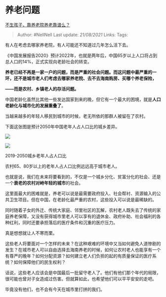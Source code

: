 # 养老问题
[不生孩子，靠养老院养老靠谱么？](https://www.zhihu.com/question/431860582/answer/1613238186)

> Author: #NellNell
Last update: *21/08/2021*
Links:
Tags:

有人在考虑去哪家养老院，有人可能还不知道过几年怎么活下去。

《中国发展报告2020》预计2022年，也就是两年后，中国65岁以上人口将占到总人口的14%，正式实现向老龄社会的转变。

**养老已经不再是一家一户的问题，而是严重的社会问题。而这问题中最严重的一环，还不是城市老人们考虑去哪家养老院、去不去海南购房、买哪个养老保险，**

**——而是农村、乡镇老人的存活问题。**

中国老龄化虽然比其他一些发达国家到来的晚，但它有一个最大的困境，就是**人口老龄化与城市化的发展重叠了**。

当越来越多的年轻人移民到城市的时候，老无所依的那群人被留在了农村。

下面这张图是预计2050年中国老年人占人口比的城乡差异。

![](https://pic2.zhimg.com/50/v2-891e772fcbc0e37f2d657690f93e28cc_720w.jpg?source=c8b7c179)

![](https://pic2.zhimg.com/80/v2-891e772fcbc0e37f2d657690f93e28cc_720w.jpg?source=c8b7c179)

2019-2050城乡老年人占人口比

农村65、80岁以上的老年人占人口比例远远高于城市老人。

也就是说，我们在未来将要看到的，不仅是一个城乡分化、贫富分化的社会、还是一个**衰老的农村对峙年轻的城市**的社会。

这里面最大的困难就是，养老可以说是最需要政府投入、社会帮衬、资源输入的公共卫生项目。但在中国，在老龄化最严重的农村，这些投入可以说是最稀缺的。

同时随着子女的外迁、传统大家庭、邻里社区的瓦解，农村老人既失去了传统的家庭养老保障，又没有获得城市里老人可以享有的退休金、政府补助、社会福利的各种红利，同时还要承担落后的医疗条件和沉重的医疗压力。

真是想想就让人不寒而栗。

这些老人将要面对一个怎样的未来？在这种艰难的环境中又当如何避免人道惨剧的发生？在城市老人可以自由选择去海南养老的时候，如何让农村老人也能享有一个有尊严的晚年？如何分配资源？如何建立老人们负担的起的有质量保证的医疗系统？如何保障他们的民生权利？

话说，这些老人应该会是中国最后一批留守老人了。他们有他们那个年代的局限，很可能也曾对子女造成过伤害。但就算如此，也希望他们可以平平安安的走吧。

毕竟没有他们，也不会有今天在城市里打拼的我们。
